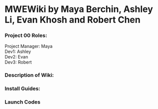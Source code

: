 # MWEWiki by Maya Berchin, Ashley Li, Evan Khosh and Robert Chen

### Project 00 Roles:
Project Manager: Maya
<br>
Dev1: Ashley
<br>
Dev2: Evan
<br>
Dev3: Robert
<br>

### Description of Wiki:

### Install Guides:

### Launch Codes
